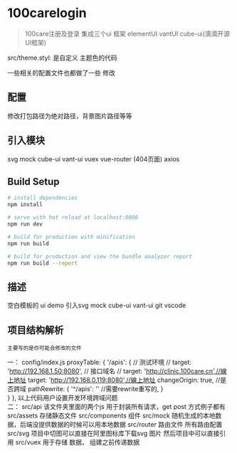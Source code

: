 # 100carelogin

> 100care注册及登录    集成三个ui 框架   elementUI vantUI cube-ui(滴滴开源UI框架)

src/theme.styl:    是自定义 主题色的代码  

一些相关的配置文件也都做了一些 修改

## 配置
修改打包路径为绝对路径，背景图片路径等等

## 引入模块
svg
mock
cube-ui
vant-ui
vuex
vue-router (404页面)
axios


## Build Setup

``` bash
# install dependencies
npm install

# serve with hot reload at localhost:8080
npm run dev

# build for production with minification
npm run build

# build for production and view the bundle analyzer report
npm run build --report
```
## 描述
空白模板的 ui demo      引入svg mock cube-ui vant-ui
git vscode 
##  项目结构解析
    主要写的是你可能会修改的文件
  一：  config/index.js
          proxyTable: {
            '/apis': {
                // 测试环境
                // target: 'http://192.168.1.50:8080',  // 接口域名
                // target: 'http://clinic.100care.cn',//線上地址
                target: 'http://192.168.0.119:8080',//線上地址
                changeOrigin: true,  //是否跨域
                pathRewrite: {
                    '^/apis': ''   //需要rewrite重写的,
                }              
            }
            }, 
            以上代码用户设置开发环境跨域问题  
    二： src/api
            该文件夹里面的两个js  用于封装所有请求，get post 方式例子都有
        src/assets 
            存储静态文件
        src/components
            组件
        src/mock
            随机生成的本地数据，后端没提供数据的时候可以用本地数据
        src/router
            路由文件 所有路由配置
        src/svg
            项目中切图可以直接在阿里图标库下载svg 图片 然后项目中可以直接引用
        src/vuex
            用于存储 数据， 组建之前传递数据



 

